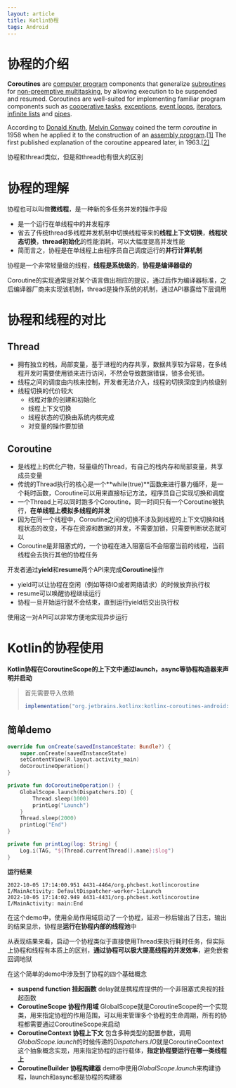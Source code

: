 ```yaml
---
layout: article
title: Kotlin协程
tags: Android
---
```


# 协程的介绍

**Coroutines** are [computer program](https://en.wikipedia.org/wiki/Computer_program) components that generalize [subroutines](https://en.wikipedia.org/wiki/Subroutine) for [non-preemptive multitasking](https://en.wikipedia.org/wiki/Non-preemptive_multitasking), by allowing execution to be suspended and resumed. Coroutines are well-suited for implementing familiar program components such as [cooperative tasks](https://en.wikipedia.org/wiki/Cooperative_multitasking), [exceptions](https://en.wikipedia.org/wiki/Exception_handling), [event loops](https://en.wikipedia.org/wiki/Event_loop), [iterators](https://en.wikipedia.org/wiki/Iterator), [infinite lists](https://en.wikipedia.org/wiki/Lazy_evaluation) and [pipes](https://en.wikipedia.org/wiki/Pipeline_(software)).

According to [Donald Knuth](https://en.wikipedia.org/wiki/Donald_Knuth), [Melvin Conway](https://en.wikipedia.org/wiki/Melvin_Conway) coined the term *coroutine* in 1958 when he applied it to the construction of an [assembly program](https://en.wikipedia.org/wiki/Assembly_language).[[1\]](https://en.wikipedia.org/wiki/Coroutine#cite_note-KnuthVol1_1_4_5-1) The first published explanation of the coroutine appeared later, in 1963.[[2\]](https://en.wikipedia.org/wiki/Coroutine#cite_note-Conway1963-2)

协程和thread类似，但是和thread也有很大的区别

# 协程的理解

协程也可以叫做**微线程**，是一种新的多任务并发的操作手段

- 是一个运行在单线程中的并发程序
- 省去了传统thread多线程并发机制中切换线程带来的**线程上下文切换**，**线程状态切换**，**thread初始化**的性能消耗，可以大幅度提高并发性能
- 简而言之，协程是在单线程上由程序员自己调度运行的**并行计算机制**

协程是一个非常轻量级的线程，**线程是系统级的**，**协程是编译器级的**

Coroutine的实现通常是对某个语言做出相应的提议，通过后作为编译器标准，之后编译器厂商来实现该机制，thread是操作系统的机制，通过API暴露给下层调用

# 协程和线程的对比

## Thread

- 拥有独立的栈，局部变量，基于进程的内存共享，数据共享较为容易，在多线程开发时需要使用锁来进行访问，不然会导致数据错误，锁多会死锁。
- 线程之间的调度由内核来控制，开发者无法介入，线程的切换深度到内核级别
- 线程切换的代价较大
  - 线程对象的创建和初始化
  - 线程上下文切换
  - 线程状态的切换由系统内核完成
  - 对变量的操作要加锁

## Coroutine

- 是线程上的优化产物，轻量级的Thread，有自己的栈内存和局部变量，共享成员变量
- 传统的Thread执行的核心是一个**while(true)**函数来进行暴力循环，是一个耗时函数，Coroutine可以用来直接标记方法，程序员自己实现切换和调度
- 一个Thread上可以同时跑多个Coroutine，同一时间只有一个Coroutine被执行，**在单线程上模拟多线程的并发**
- 因为在同一个线程中，Coroutine之间的切换不涉及到线程的上下文切换和线程状态的改变，不存在资源和数据的并发，不需要加锁，只需要判断状态就可以
- Coroutine是非阻塞式的，一个协程在进入阻塞后不会阻塞当前的线程，当前线程会去执行其他的协程任务

开发者通过**yield**和**resume**两个API来完成**Coroutine**操作

- yield可以让协程在空闲（例如等待IO或者网络请求）的时候放弃执行权
- resume可以唤醒协程继续运行
- 协程一旦开始运行就不会结束，直到运行yield后交出执行权

使用这一对API可以非常方便地实现异步运行

# Kotlin的协程使用

**Kotlin协程在CoroutineScope的上下文中通过launch，async等协程构造器来声明并启动**

> 首先需要导入依赖
>
> ```groovy
> implementation("org.jetbrains.kotlinx:kotlinx-coroutines-android:1.3.9")
> ```

## 简单demo

```kotlin
override fun onCreate(savedInstanceState: Bundle?) {
    super.onCreate(savedInstanceState)
    setContentView(R.layout.activity_main)
    doCoroutineOperation()
}

private fun doCoroutineOperation() {
    GlobalScope.launch(Dispatchers.IO) {
        Thread.sleep(1000)
        printLog("Launch")
    }
    Thread.sleep(2000)
    printLog("End")
}

private fun printLog(log: String) {
    Log.i(TAG, "${Thread.currentThread().name}:$log")
}
```

**运行结果**

```
2022-10-05 17:14:00.951 4431-4464/org.phcbest.kotlincoroutine I/MainActivity: DefaultDispatcher-worker-1:Launch
2022-10-05 17:14:02.949 4431-4431/org.phcbest.kotlincoroutine I/MainActivity: main:End
```

在这个demo中，使用全局作用域启动了一个协程，延迟一秒后输出了日志，输出的结果显示，协程是**运行在协程内部的线程池**中

从表现结果来看，启动一个协程类似于直接使用Thread来执行耗时任务，但实际上协程和线程有本质上的区别，**通过协程可以极大提高线程的并发效率**，避免嵌套回调地狱

在这个简单的demo中涉及到了协程的四个基础概念

- **suspend function 挂起函数** delay就是携程库提供的一个非阻塞式央视的挂起函数
- **CoroutineScope 协程作用域** GlobalScope就是CoroutineScope的一个实现类，用来指定协程的作用范围，可以用来管理多个协程的生命周期，所有的协程都需要通过CoroutineScope来启动
- **CoroutineContext 协程上下文** 包含多种类型的配置参数，调用*GlobalScope.launch*的时候传递的*Dispatchers.IO*就是CoroutineCoontext这个抽象概念实现，用来指定协程的运行载体，**指定协程要运行在哪一类线程上**
- **CoroutineBuilder 协程构建器** demo中使用*GlobalScope.launch*来构建协程，launch和async都是协程的构建器



